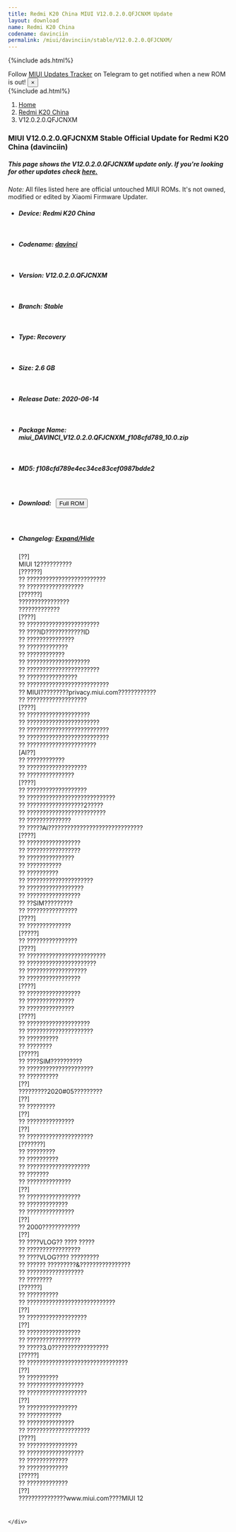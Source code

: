 ```yaml
---
title: Redmi K20 China MIUI V12.0.2.0.QFJCNXM Update
layout: download
name: Redmi K20 China
codename: davinciin
permalink: /miui/davinciin/stable/V12.0.2.0.QFJCNXM/
---
```


{%include ads.html%}
<div class="alert alert-primary alert-dismissible fade show" role="alert">
    Follow <a href="https://t.me/MIUIUpdatesTracker" class="alert-link">MIUI Updates Tracker</a> on Telegram to get
    notified when a new ROM is out!
    <button type="button" class="close" data-dismiss="alert" aria-label="Close">
        <span aria-hidden="true">&times;</span>
    </button>
</div>
{%include ad.html%}

<nav aria-label="breadcrumb">
    <ol class="breadcrumb">
        <li class="breadcrumb-item"><a href="/">Home</a></li>
        <li class="breadcrumb-item"><a href="/miui/davinciin/">Redmi K20 China</a></li>
        <li class="breadcrumb-item active" aria-current="page">V12.0.2.0.QFJCNXM</li>
    </ol>
</nav>

<div class="col-12 mx-auto">
    <h3 class="title bg-light p-2 rounded">MIUI V12.0.2.0.QFJCNXM Stable Official Update for Redmi K20 China (davinciin)</h3>
    <h5>This page shows the V12.0.2.0.QFJCNXM update only. If you're looking for other updates check
        <a href="/miui/davinciin/">here.</a></h5>
    <p><i>Note: </i>All files listed here are official untouched MIUI ROMs.
        It's not owned, modified or edited by Xiaomi Firmware Updater.</p>
    <div id="downloads">
                <div class="card card-body">
            <ul class="list-unstyled">
                <li style="padding-bottom: 10px;">
                    <h5><b>Device: </b>Redmi K20 China</h5>
                </li>
                <li style="padding-bottom: 10px;">
                    <h5><b>Codename: </b> <a href="/miui/davinci/" target="_blank">davinci</a> </h5>
                </li>
                <li style="padding-bottom: 10px;">
                    <h5><b>Version: </b>V12.0.2.0.QFJCNXM</h5>
                </li>
                <li style="padding-bottom: 10px;">
                    <h5><b>Branch: </b>Stable</h5>
                </li>
                <li style="padding-bottom: 10px;">
                    <h5><b>Type: </b>Recovery</h5>
                </li>
                <li style="padding-bottom: 10px;">
                    <h5><b>Size: </b>2.6 GB</h5>
                </li>
                <li style="padding-bottom: 10px;">
                    <h5><b>Release Date: </b>2020-06-14</h5>
                </li>
                <li style="padding-bottom: 10px;">
                    <h5><b>Package Name: </b><span id="filename" class="text-dark">miui_DAVINCI_V12.0.2.0.QFJCNXM_f108cfd789_10.0.zip</span></h5>
                </li>
                <li style="padding-bottom: 10px;">
                    <h5><b>MD5: </b><span id="md5" class="text-muted">f108cfd789e4ec34ce83cef0987bdde2</span></h5>
                </li>
                <li style="padding-bottom: 10px;">
                    <h5><b>Download: </b><button type="button" id="download" class="btn btn-primary" style="margin: 7px;"
                            onclick="window.open('https://bigota.d.miui.com/V12.0.2.0.QFJCNXM/miui_DAVINCI_V12.0.2.0.QFJCNXM_f108cfd789_10.0.zip', '_blank');"><i class="fa fa-download"></i> Full ROM</button></h5>
                </li>
                <li style="padding-bottom: 10px;">
                    <h5><b>Changelog: </b><a href="#davinci_1_changelog" data-toggle="collapse" role="button"
                            aria-expanded="false" aria-controls="davinci_1_changelog"> <i class="fa fa-arrow-down"
                                aria-hidden="true"></i> Expand/Hide</a></h5>
                    <div class="collapse" id="davinci_1_changelog">
                        <p id="changelog_text">[??]<br>MIUI 12??????????<br>[??????]<br>?? ?????????????????????????<br>?? ??????????????????<br>[??????]<br>????????????????<br>?????????????<br>[????]<br>?? ???????????????????????<br>?? ????ID????????????ID<br>?? ???????????????<br>?? ?????????????<br>?? ????????????<br>?? ????????????????????<br>?? ???????????????????????<br>?? ????????????????<br>?? ??????????????????????????<br>?? MIUI?????????privacy.miui.com????????????<br>?? ???????????????????<br>[????]<br>?? ????????????????????<br>?? ???????????????????????<br>?? ??????????????????????????<br>?? ??????????????????????????<br>?? ??????????????????????<br>[AI??]<br>?? ????????????<br>?? ???????????????????<br>?? ???????????????<br>[????]<br>?? ???????????????????<br>?? ????????????????????????????<br>?? ??????????????????2?????<br>?? ?????????????????????????<br>?? ??????????????<br>?? ?????AI??????????????????????????????<br>[????]<br>?? ?????????????????<br>?? ?????????????????<br>?? ???????????????<br>?? ???????????<br>?? ??????????<br>?? ?????????????????????<br>?? ??????????????????<br>?? ?????????????????<br>?? ??SIM?????????<br>?? ????????????????<br>[????]<br>?? ??????????????<br>[?????]<br>?? ????????????????<br>[????]<br>?? ?????????????????????????<br>?? ??????????????????????<br>?? ???????????????????<br>?? ?????????????????<br>[????]<br>?? ?????????????????<br>?? ???????????????<br>?? ???????????????<br>[????]<br>?? ????????????????????<br>?? ?????????????????????<br>?? ??????????<br>?? ????????<br>[?????]<br>?? ????SIM??????????<br>?? ?????????????????????<br>?? ??????????<br>[??]<br>?????????2020#05?????????<br>[??]<br>?? ?????????<br>[??]<br>?? ???????????????<br>[??]<br>?? ?????????????????????<br>[???????]<br>?? ?????????<br>?? ??????????<br>?? ????????????????????<br>?? ???????<br>?? ??????????????<br>[??]<br>?? ?????????????????<br>?? ?????????????<br>?? ???????????????<br>[??]<br>?? 2000????????????<br>[??]<br>?? ????VLOG??  ???? ????? <br>?? ?????????????????<br>?? ????VLOG???? ?????????<br>?? ?????? ?????????&????????????????<br>?? ??????????????????<br>?? ????????<br>[??????]<br>?? ??????????<br>?? ????????????????????????????<br>[??]<br>?? ???????????????????<br>[??]<br>?? ?????????????????<br>?? ?????????????????<br>?? ?????3.0??????????????????<br>[?????]<br>?? ????????????????????????????????<br>[??]<br>?? ??????????<br>?? ??????????????????<br>?? ???????????????????<br>[??]<br>?? ????????????????<br>?? ???????????<br>?? ???????????????<br>?? ????????????????????<br>[????]<br>?? ????????????????<br>?? ??????????????????<br>?? ?????????????<br>?? ?????????????<br>[?????]<br>?? ?????????????<br>[??]<br>???????????????www.miui.com????MIUI 12</p>
                    </div>
                </li>
            </ul>
        </div>

    </div>
</div>
